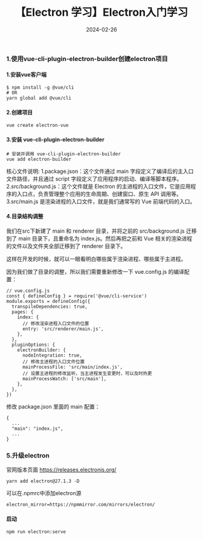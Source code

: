 ﻿---
  title: 【Electron 学习】Electron入门学习
  date: 2024-02-26 
  categories: linux 
  tags: [electron,vue,前端] 
---
### 1.使用vue-cli-plugin-electron-builder创建electron项目
#### 1.安装vue客户端
```
$ npm install -g @vue/cli
# OR
yarn global add @vue/cli
```
#### 2.创建项目
```
vue create electron-vue
```
#### 3.安装 vue-cli-plugin-electron-builder
```
# 安装并调用 vue-cli-plugin-electron-builder
vue add electron-builder
```
核心文件说明:
1.package.json：这个文件通过 main 字段定义了编译后的主入口文件路径，并且通过 script 字段定义了应用程序的启动、编译等脚本程序。
2.src/background.js：这个文件就是 Electron 的主进程的入口文件，它是应用程序的入口点，负责管理整个应用的生命周期、创建窗口、原生 API 调用等。
3.src/main.js 是渲染进程的入口文件，就是我们通常写的 Vue 前端代码的入口。
#### 4.目录结构调整
我们在src下新建了 main 和 renderer 目录，并将之前的 src/background.js 迁移到了 main 目录下，且重命名为 index.js。然后再把之前和 Vue 相关的渲染进程的文件以及文件夹全部迁移到了 renderer 目录下。

这样在开发的时候，就可以一眼看明白哪些属于渲染进程、哪些属于主进程。

因为我们做了目录的调整，所以我们需要重新修改一下 vue.config.js 的编译配置：
```
// vue.config.js
const { defineConfig } = require('@vue/cli-service')
module.exports = defineConfig({
  transpileDependencies: true,
  pages: {
    index: {
      // 修改渲染进程入口文件的位置
      entry: 'src/renderer/main.js',
    },
  },
  pluginOptions: {
    electronBuilder: {
      nodeIntegration: true,
      // 修改主进程的入口文件位置
      mainProcessFile: 'src/main/index.js',
      // 设置主进程的修改监听，当主进程发生变更时，可以及时热更
      mainProcessWatch: ['src/main'],
    },
  },
})
```
修改 package.json 里面的 main 配置：
```
{
  ...
  "main": "index.js",
  ...
}
```
### 5.升级electron
官网版本页面
https://releases.electronjs.org/
```
yarn add electron@27.1.3 -D
```
可以在.npmrc中添加electron源
```
electron_mirror=https://npmmirror.com/mirrors/electron/
```
#### 启动
```
npm run electron:serve
```









